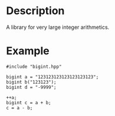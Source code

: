 # Description
A library for very large integer arithmetics. 

# Example
```
#include "bigint.hpp"

bigint a = "123123123123123123123";
bigint b("123123");
bigint d = "-9999";

++a;
bigint c = a + b;
c = a - b;
```
